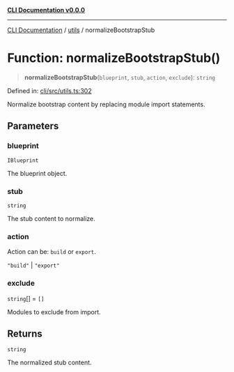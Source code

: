[**CLI Documentation v0.0.0**](../../README.md)

***

[CLI Documentation](../../modules.md) / [utils](../README.md) / normalizeBootstrapStub

# Function: normalizeBootstrapStub()

> **normalizeBootstrapStub**(`blueprint`, `stub`, `action`, `exclude`): `string`

Defined in: [cli/src/utils.ts:302](https://github.com/stonemjs/cli/blob/f877eea0c25a2644820eb8dfcb0babef674d570d/src/utils.ts#L302)

Normalize bootstrap content by replacing module import statements.

## Parameters

### blueprint

`IBlueprint`

The blueprint object.

### stub

`string`

The stub content to normalize.

### action

Action can be: `build` or `export`.

`"build"` | `"export"`

### exclude

`string`[] = `[]`

Modules to exclude from import.

## Returns

`string`

The normalized stub content.
